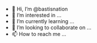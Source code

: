 - 👋 Hi, I’m @bastisnation
- 👀 I’m interested in ...
- 🌱 I’m currently learning ...
- 💞️ I’m looking to collaborate on ...
- 📫 How to reach me ...

<!---
bastisnation/bastisnation is a ✨ special ✨ repository because its `README.md` (this file) appears on your GitHub profile.
You can click the Preview link to take a look at your changes.
--->
